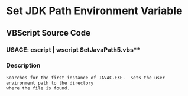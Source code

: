 # Set JDK Path Environment Variable
## VBScript Source Code

### USAGE: cscript | wscript SetJavaPath5.vbs**

### Description

````
Searches for the first instance of JAVAC.EXE.  Sets the user environment path to the directory 
where the file is found.  
````
